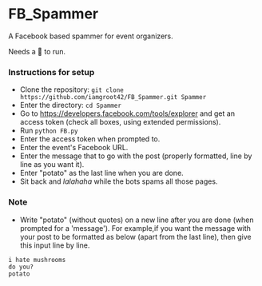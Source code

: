 # FB_Spammer

A Facebook based spammer for event organizers.

Needs a :potato: to run.

### Instructions for setup

* Clone the repository: `git clone https://github.com/iamgroot42/FB_Spammer.git Spammer`
* Enter the directory: `cd Spammer`
* Go to https://developers.facebook.com/tools/explorer and get an access token (check all boxes, using extended permissions).
* Run `python FB.py`
* Enter the access token when prompted to.
* Enter the event's Facebook URL.
* Enter the message that to go with the post (properly formatted, line by line as you want it).
* Enter "potato" as the last line when you are done.
* Sit back and _lalahaha_ while the bots spams all those pages.

### Note

* Write "potato" (without quotes) on a new line after you are done (when prompted for a 'message').
  For example,if you want the message with your post to be formatted as below (apart from the last line), then give this input line by line.
```
i hate mushrooms
do you?
potato
```
